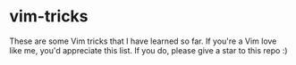 # vim-tricks
These are some Vim tricks that I have learned so far. If you're a Vim love like me, you'd appreciate this list. If you do, please give a star to this repo :) 
